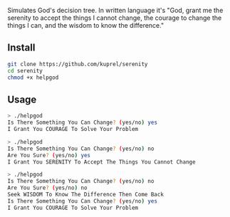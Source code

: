 Simulates God's decision tree.  In written language it's "God, grant me the serenity to accept the things I cannot change, the courage to change the things I can, and the wisdom to know the difference."

## Install

```bash
git clone https://github.com/kuprel/serenity
cd serenity
chmod +x helpgod
```

## Usage

```bash
> ./helpgod
Is There Something You Can Change? (yes/no) yes
I Grant You COURAGE To Solve Your Problem
```

```bash
> ./helpgod
Is There Something You Can Change? (yes/no) no
Are You Sure? (yes/no) yes
I Grant You SERENITY To Accept The Things You Cannot Change
```

```bash
> ./helpgod
Is There Something You Can Change? (yes/no) no
Are You Sure? (yes/no) no
Seek WISDOM To Know The Difference Then Come Back
Is There Something You Can Change? (yes/no) yes
I Grant You COURAGE To Solve Your Problem
```